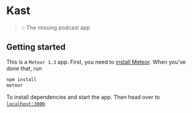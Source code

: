 # Kast 

> :notes: The missing podcast app

## Getting started

This is a `Meteor 1.3` app. First, you need to [install Meteor](https://meteor.com/install). When you've done that, run

```bash
npm install
meteor
```

To install dependencies and start the app. Then head over to [`localhost:3000`](http://localhost:3000).
